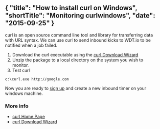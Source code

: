 {
  "title": "How to install curl on Windows",
  "shortTitle": "Monitoring curlwindows",
  "date": "2015-09-25"
}
---
curl is an open source command line tool and library for transferring data with URL syntax.  We can use curl to send inbound kicks to WDT.io to be notified when a job failed.

1. Download the curl executable using the [curl Download Wizard](http://curl.haxx.se/dlwiz/?type=bin)
2. Unzip the package to a local directory on the system you wish to monitor.
3. Test curl

```batch
c:\curl.exe http://google.com
``` 

Now you are ready to [sign up](https://wdt.io/signup) and create a new inbound timer on your windows machine.

### More info

- [curl Home Page](http://curl.haxx.se/)
- [curl Download Wizard](http://curl.haxx.se/dlwiz/?type=bin)
